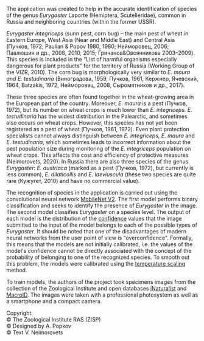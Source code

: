 
The application was created to help in the accurate identification
of species of the genus _Eurygaster_ Laporte (Hemiptera, Scutelleridae), common in Russia and neighboring
countries (within the former USSR).

_Eurygaster integriceps_ (sunn pest, corn bug) – the main pest of wheat in Eastern Europe,
West Asia (Near and Middle East) and
Central Asia (Пучков, 1972; Paulian & Popov 1980, 1980; Нейморовец, 2006; Павлюшин и др., 2008, 2010, 2015;
Гричанов&Овсянникова 2003–2009).
This species is included in the "List of harmful organisms especially dangerous for plant products"
for the territory of Russia (Working Group of the VIZR, 2010).
The corn bug is morphologically very similar to _E. maura and E. testudinaria_ (Виноградова, 1959, Пучков, 1961, Кержнер, Ячевский, 1964,
Batzakis, 1972, Нейморовец, 2008, Сыромятников и др., 2017).

These three species are often found together in the wheat-growing area in the European part of the country.
Moreover, _E. maura_ is a pest (Пучков, 1972), but its number on wheat crops is much lower
than _E. integriceps. E. testudinaria_ has the widest distribution in the Palearctic,
and sometimes also occurs on wheat crops.
However, this species has not yet been registered as a pest of wheat (Пучков, 1961, 1972).
Even plant protection specialists cannot always distinguish between _E. integriceps, E. maura_ and _E. testudinaria_,
which sometimes leads to incorrect information about the pest population size during monitoring of
the _E. integriceps_ population on wheat crops. 
This affects the cost and efficiency of protective measures (Neimorovets, 2020).
In Russia there are also three species of the genus _Eurygaster_:
_E. austriaca_ (marked as a pest (Пучков, 1972), but currently is less common),
_E. dilaticollis_ and _E. laeviuscula_ (these two species are quite rare (Кужугет, 2010) and have no commercial value).

The recognition of species in the application is carried out using the convolutional neural network
[MobileNet V2](https://pytorch.org/hub/pytorch_vision_mobilenet_v2/).
The first model performs binary classification and seeks to identify the presence of _Eurygaster_ in the image.
The second model classifies _Eurygaster_ on a species level. The output of each model is
the distribution of the [confidence](https://en.wikipedia.org/wiki/Softmax_function) values that the image submitted to the input of the
model belongs to each of the possible types of _Eurygaster_.
It should be noted that one of the disadvantages of modern neural networks from the user point of view is
"overconfidence". 
Formally, this means that the models are not initially calibrated, i.e. the values of the model's confidence cannot
be directly associated with the concept of the probability of belonging
to one of the recognized species. To smooth out this problem, the models were calibrated using the 
[temperature scaling](https://arxiv.org/abs/1706.04599 ) method.

To train models, the authors of the project took specimens images from the collection of the Zoological Institute and
open databases [iNaturalist](www.inaturalist.org) and [MacroID](www.macroid.ru ).
The images were taken with a professional photosystem as well as a smartphone and a compact camera.


<left>
Copyright:<br/>
© The Zoological Institute RAS (ZISP)<br/>
© Designed by A. Popkov<br/>
© Text V. Neimorovets</left>


